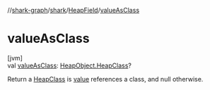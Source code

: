 //[shark-graph](../../../index.md)/[shark](../index.md)/[HeapField](index.md)/[valueAsClass](value-as-class.md)

# valueAsClass

[jvm]\
val [valueAsClass](value-as-class.md): [HeapObject.HeapClass](../-heap-object/-heap-class/index.md)?

Return a [HeapClass](../-heap-object/-heap-class/index.md) is [value](value.md) references a class, and null otherwise.
